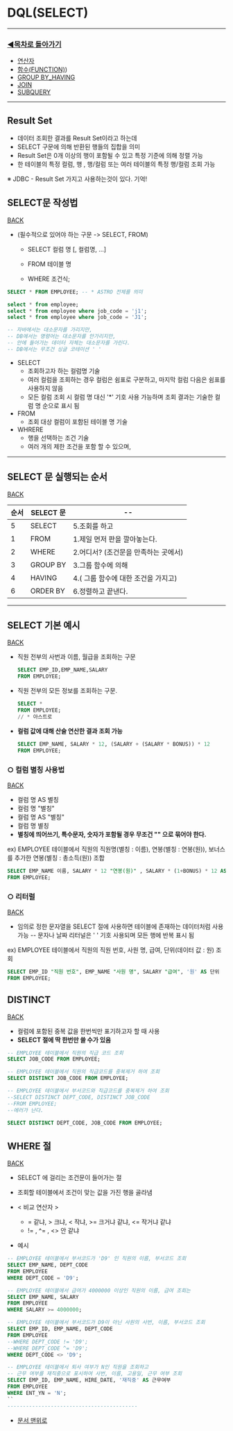 # DQL(SELECT)
--------------------------------------

### [◀목차로 돌아가기](https://github.com/senspond20/Oracle)

  + [연산자](https://github.com/senspond20/Oracle/blob/master/O1_DQL(SELECT)/1_연산자.md)
  + [함수(FUNCTION)](https://github.com/senspond20/Oracle/tree/master/O1_DQL(SELECT)/%ED%95%A8%EC%88%98(FUNCTION)#%ED%95%A8%EC%88%98-function))
  + [GROUP BY_HAVING](https://github.com/senspond20/Oracle/blob/master/O1_DQL(SELECT)/3_GroupByHaving.md#groupbyhaving)
  + [JOIN](https://github.com/senspond20/Oracle/blob/master/O1_DQL(SELECT)/4_Join.md#join)
  + [SUBQUERY](https://github.com/senspond20/Oracle/blob/master/O1_DQL(SELECT)/5_SUBQUERY.md#subquery서브-쿼리)
-------------------------

## Result Set

- 데이터 조회한 결과를 Result Set이라고 하는데
- SELECT 구문에 의해 반환된 행들의 집합을 의미
- Result Set은 0개 이상의 행이 포함될 수 있고 특정 기준에 의해 정렬 가능
- 한 테이블의 특정 컬럼, 행 , 행/컬럼 또는 여러 테이블의 특정 행/컬럼 조회 가능

※ JDBC - Result Set 가지고 사용하는것이 있다. 기억!


## SELECT문 작성법
[  BACK](#dqlselect)

+ (필수적으로 있어야 하는 구문 -> SELECT, FROM)

    + SELECT 컬럼 명 [, 컬럼명, ...]

    + FROM 테이블 명

    + WHERE 조건식;

```sql
SELECT * FROM EMPLOYEE; -- * ASTRO 전체를 의미

select * from employee;
select * from employee where job_code = 'j1';
select * from employee where job_code = 'J1';

-- 자바에서는 대소문자를 가리지만,
-- DB에서는 명령어는 대소문자를 안가리지만, 
-- 안에 들어가는 데이터 자체는 대소문자를 가린다.
-- DB에서는 무조건 싱글 코테이션 ' '
```

+ SELECT
    + 조회하고자 하는 컬럼명 기술
    + 여러 컬럼을 조회하는 경우 컬럼은 쉼표로 구분하고, 마지막 컬럼 다음은 쉼표를 사용하지 않음
    + 모든 컬럼 조회 시 컬럼 명 대신 '*' 기호 사용 가능하며 조회 결과는 기술한 컬럼 명 순으로 표시 됨
+ FROM
    + 조회 대상 컬럼이 포함된 테이블 명 기술
+ WHRERE
    + 행을 선택하는 조건 기술
    + 여러 개의 제한 조건을 포함 할 수 있으며,

------------------------------------------------
## SELECT 문 실행되는 순서
[  BACK](#dqlselect)

|순서| SELECT 문 |--|
|-----|--------------------| --|
| 5 | SELECT |5.조회를 하고|
| 1 | FROM   |1.제일 먼저 판을 깔아놓는다.|
| 2 | WHERE |2.어디서? (조건문을 만족하는 곳에서) |
| 3 | GROUP BY |3.그룹 함수에 의해|
| 4 | HAVING |4.( 그룹 함수에 대한 조건을 가지고)|
| 6 | ORDER BY |6.정렬하고 끝낸다.|


-----------------

## SELECT 기본 예시
[  BACK](#dqlselect)

+ 직원 전부의 사번과 이름, 월급을 조회하는 구문

    ```sql
    SELECT EMP_ID,EMP_NAME,SALARY 
    FROM EMPLOYEE;
    ```
+ 직원 전부의 모든 정보를 조회하는 구문. 
    ```sql
    SELECT * 
    FROM EMPLOYEE;
    // * 아스트로
    ```

+ **컬럼 값에 대해 산술 연산한 결과 조회 가능**
    ```sql
    SELECT EMP_NAME, SALARY * 12, (SALARY + (SALARY * BONUS)) * 12
    FROM EMPLOYEE;
    ```

### ○ 컬럼 별칭 사용법
[  BACK](#dqlselect)

+ 컬럼 명 AS 별칭
+ 컬럼 명 "별칭"
+ 컬럼 명 AS "별칭" 
+ 컬럼 명 별칭
+ **별칭에 띄어쓰기, 특수문자, 숫자가 포함될 경우 무조건 "" 으로 묶어야 한다.**

ex) EMPLOYEE 테이블에서 직원의 직원명(별칭 : 이름), 연봉(별칭 : 연봉(원)), 보너스를 추가한 연봉(별칭 : 총소득(원)) 조합

```sql
SELECT EMP_NAME 이름, SALARY * 12 "연봉(원)" , SALARY * (1+BONUS) * 12 AS "총소득(원)"
FROM EMPLOYEE;
```

### ○ 리터럴
[  BACK](#dqlselect)
+ 임의로 정한 문자열을 SELECT 절에 사용하면 테이블에 존재하는 데이터처럼 사용 가능
-- 문자나 날짜 리터널은 ' ' 기호 사용되며 모든 행에 반복 표시 됨

ex) EMPLOYEE 테이블에서 직원의 직원 번호, 사원 명, 급여, 단위(데이터 값 : 원) 조회

```sql
SELECT EMP_ID "직원 번호", EMP_NAME "사원 명", SALARY "급여", '원' AS 단위
FROM EMPLOYEE;
```

##  DISTINCT 
[  BACK](#dqlselect)
 + 컬럼에 포함된 중복 값을 한번씩만 표기하고자 할 때 사용
 + **SELECT 절에 딱 한번만 쓸 수가 있음**

```SQL
-- EMPLOYEE 테이블에서 직원의 직급 코드 조회
SELECT JOB_CODE FROM EMPLOYEE;

-- EMPLOYEE 테이블에서 직원의 직급코드를 중복제거 하여 조회
SELECT DISTINCT JOB_CODE FROM EMPLOYEE;

-- EMPLOYEE 테이블에서 부서코드와 직급코드를 중복제거 하여 조회
--SELECT DISTINCT DEPT_CODE, DISTINCT JOB_CODE
--FROM EMPLOYEE;
--에러가 난다.

SELECT DISTINCT DEPT_CODE, JOB_CODE FROM EMPLOYEE;
```

## WHERE 절 
[  BACK](#dqlselect)
 + SELECT 에 걸리는 조건문이 들어가는 절
 + 조회할 테이블에서 조건이 맞는 값을 가진 행을 골라냄
 + < 비교 연산자 >
     + = 같냐, > 크냐, < 작냐, >= 크거냐 같냐, <= 작거냐 같냐
    + != , ^= , <> 안 같냐

 + 예시

 ```SQL
-- EMPLOYEE 테이블에서 부서코드가 'D9' 인 직원의 이름, 부서코드 조회
SELECT EMP_NAME, DEPT_CODE
FROM EMPLOYEE
WHERE DEPT_CODE = 'D9';

-- EMPLOYEE 테이블에서 급여가 4000000 이상인 직원의 이름, 급여 조회는
SELECT EMP_NAME, SALARY
FROM EMPLOYEE
WHERE SALARY >= 4000000;

-- EMPLOYEE 테이블에서 부서코드가 D9이 아닌 사원의 사번, 이름, 부서코드 조회
SELECT EMP_ID, EMP_NAME, DEPT_CODE
FROM EMPLOYEE
--WHERE DEPT_CODE != 'D9';
--WHERE DEPT_CODE ^= 'D9';
WHERE DEPT_CODE <> 'D9';

-- EMPLOYEE 테이블에서 퇴사 여부가 N인 직원을 조회하고
-- 근무 여부를 재직중으로 표시하여 사번, 이름, 고용일, 근무 여부 조회
SELECT EMP_ID, EMP_NAME, HIRE_DATE, '재직중' AS 근무여부
FROM EMPLOYEE
WHERE ENT_YN = 'N';
``
------------------------------------------
```
+ [문서 맨위로](#dqlselect)
